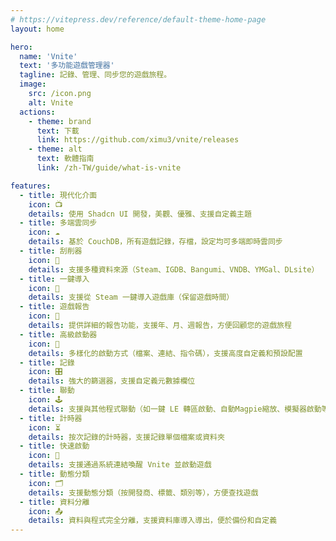 ```yaml
---
# https://vitepress.dev/reference/default-theme-home-page
layout: home

hero:
  name: 'Vnite'
  text: '多功能遊戲管理器'
  tagline: 記錄、管理、同步您的遊戲旅程。
  image:
    src: /icon.png
    alt: Vnite
  actions:
    - theme: brand
      text: 下載
      link: https://github.com/ximu3/vnite/releases
    - theme: alt
      text: 軟體指南
      link: /zh-TW/guide/what-is-vnite

features:
  - title: 現代化介面
    icon: 📺
    details: 使用 Shadcn UI 開發，美觀、優雅、支援自定義主題
  - title: 多端雲同步
    icon: ☁️
    details: 基於 CouchDB，所有遊戲記錄，存檔，設定均可多端即時雲同步
  - title: 刮削器
    icon: 🔎
    details: 支援多種資料來源（Steam、IGDB、Bangumi、VNDB、YMGal、DLsite）
  - title: 一鍵導入
    icon: 🔌
    details: 支援從 Steam 一鍵導入遊戲庫（保留遊戲時間）
  - title: 遊戲報告
    icon: 📃
    details: 提供詳細的報告功能，支援年、月、週報告，方便回顧您的遊戲旅程
  - title: 高級啟動器
    icon: 👾
    details: 多樣化的啟動方式（檔案、連結、指令碼），支援高度自定義和預設配置
  - title: 記錄
    icon: 🎛️
    details: 強大的篩選器，支援自定義元數據欄位
  - title: 聯動
    icon: 🕹️
    details: 支援與其他程式聯動（如一鍵 LE 轉區啟動、自動Magpie縮放、模擬器啟動等）
  - title: 計時器
    icon: ⏳
    details: 按次記錄的計時器，支援記錄單個檔案或資料夾
  - title: 快速啟動
    icon: 🔗
    details: 支援通過系統連結喚醒 Vnite 並啟動遊戲
  - title: 動態分類
    icon: 🗂️
    details: 支援動態分類（按開發商、標籤、類別等），方便查找遊戲
  - title: 資料分離
    icon: 📤
    details: 資料與程式完全分離，支援資料庫導入導出，便於備份和自定義
---
```

